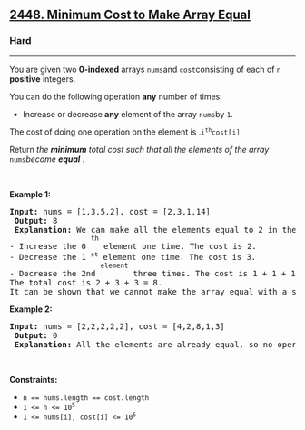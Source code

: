 <h2><a href="https://leetcode.com/problems/minimum-cost-to-make-array-equal/"><font style="vertical-align: inherit;"><font style="vertical-align: inherit;">2448. Minimum Cost </font></font><font style="vertical-align: inherit;"><font style="vertical-align: inherit;">to </font></font><font style="vertical-align: inherit;"><font style="vertical-align: inherit;">Make Array Equal</font></font></a></h2><h3>Hard</h3><hr><div><p><font style="vertical-align: inherit;"><font style="vertical-align: inherit;">You are given two </font></font><strong><font style="vertical-align: inherit;"><font style="vertical-align: inherit;">0-indexed</font></font></strong><font style="vertical-align: inherit;"><font style="vertical-align: inherit;"> arrays </font></font><code>nums</code><font style="vertical-align: inherit;"><font style="vertical-align: inherit;">and </font></font><code>cost</code><font style="vertical-align: inherit;"><font style="vertical-align: inherit;">consisting of each of </font></font><code>n</code> <strong><font style="vertical-align: inherit;"><font style="vertical-align: inherit;">positive</font></font></strong><font style="vertical-align: inherit;"><font style="vertical-align: inherit;"> integers.</font></font></p>

<p><font style="vertical-align: inherit;"><font style="vertical-align: inherit;">You can do the following operation </font></font><strong><font style="vertical-align: inherit;"><font style="vertical-align: inherit;">any</font></font></strong><font style="vertical-align: inherit;"><font style="vertical-align: inherit;"> number of times:</font></font></p>

<ul>
	<li><font style="vertical-align: inherit;"><font style="vertical-align: inherit;">Increase or decrease </font></font><strong><font style="vertical-align: inherit;"><font style="vertical-align: inherit;">any</font></font></strong><font style="vertical-align: inherit;"><font style="vertical-align: inherit;"> element of the array </font></font><code>nums</code><font style="vertical-align: inherit;"><font style="vertical-align: inherit;">by </font></font><code>1</code><font style="vertical-align: inherit;"><font style="vertical-align: inherit;">.</font></font></li>
</ul>

<p><font style="vertical-align: inherit;"><font style="vertical-align: inherit;">The cost of doing one operation on the </font><font style="vertical-align: inherit;">element is </font><font style="vertical-align: inherit;">.</font></font><code>i<sup>th</sup></code><font style="vertical-align: inherit;"></font><code>cost[i]</code><font style="vertical-align: inherit;"></font></p>

<p><font style="vertical-align: inherit;"><font style="vertical-align: inherit;">Return </font></font><em><font style="vertical-align: inherit;"><font style="vertical-align: inherit;">the </font></font><strong><font style="vertical-align: inherit;"><font style="vertical-align: inherit;">minimum</font></font></strong><font style="vertical-align: inherit;"><font style="vertical-align: inherit;"> total cost such that all the elements of the array </font></font></em><code>nums</code><em><font style="vertical-align: inherit;"><font style="vertical-align: inherit;">become </font></font><strong><font style="vertical-align: inherit;"><font style="vertical-align: inherit;">equal</font></font></strong></em><font style="vertical-align: inherit;"><font style="vertical-align: inherit;"> .</font></font></p>

<p>&nbsp;</p>
<p><strong class="example"><font style="vertical-align: inherit;"><font style="vertical-align: inherit;">Example 1:</font></font></strong></p>

<pre><strong><font style="vertical-align: inherit;"><font style="vertical-align: inherit;">Input:</font></font></strong><font style="vertical-align: inherit;"><font style="vertical-align: inherit;"> nums = [1,3,5,2], cost = [2,3,1,14]
 </font></font><strong><font style="vertical-align: inherit;"><font style="vertical-align: inherit;">Output:</font></font></strong><font style="vertical-align: inherit;"><font style="vertical-align: inherit;"> 8
 </font></font><strong><font style="vertical-align: inherit;"><font style="vertical-align: inherit;">Explanation:</font></font></strong><font style="vertical-align: inherit;"><font style="vertical-align: inherit;"> We can make all the elements equal to 2 in the following way:</font></font><font></font><font style="vertical-align: inherit;"><font style="vertical-align: inherit;">
- Increase the 0 </font></font><sup><font style="vertical-align: inherit;"><font style="vertical-align: inherit;">th</font></font></sup><font style="vertical-align: inherit;"><font style="vertical-align: inherit;"> element one time. The cost is 2.</font></font><font></font><font style="vertical-align: inherit;"><font style="vertical-align: inherit;">
- Decrease the 1 </font></font><sup><span style="font-size: 10.8333px;"><font style="vertical-align: inherit;"><font style="vertical-align: inherit;">st</font></font></span></sup><font style="vertical-align: inherit;"><font style="vertical-align: inherit;"> element one time. The cost is 3.</font></font><font></font><font style="vertical-align: inherit;"><font style="vertical-align: inherit;">
- Decrease the 2nd </font></font><sup><font style="vertical-align: inherit;"><font style="vertical-align: inherit;">element</font></font></sup><font style="vertical-align: inherit;"><font style="vertical-align: inherit;"> three times. The cost is 1 + 1 + 1 = 3.</font></font><font></font><font style="vertical-align: inherit;"><font style="vertical-align: inherit;">
The total cost is 2 + 3 + 3 = 8.</font></font><font></font><font style="vertical-align: inherit;"><font style="vertical-align: inherit;">
It can be shown that we cannot make the array equal with a smaller cost.</font></font><font></font>
</pre>

<p><strong class="example"><font style="vertical-align: inherit;"><font style="vertical-align: inherit;">Example 2:</font></font></strong></p>

<pre><strong><font style="vertical-align: inherit;"><font style="vertical-align: inherit;">Input:</font></font></strong><font style="vertical-align: inherit;"><font style="vertical-align: inherit;"> nums = [2,2,2,2,2], cost = [4,2,8,1,3]
 </font></font><strong><font style="vertical-align: inherit;"><font style="vertical-align: inherit;">Output:</font></font></strong><font style="vertical-align: inherit;"><font style="vertical-align: inherit;"> 0
 </font></font><strong><font style="vertical-align: inherit;"><font style="vertical-align: inherit;">Explanation:</font></font></strong><font style="vertical-align: inherit;"><font style="vertical-align: inherit;"> All the elements are already equal, so no operations are needed.
</font></font></pre>

<p>&nbsp;</p>
<p><strong><font style="vertical-align: inherit;"><font style="vertical-align: inherit;">Constraints:</font></font></strong></p>

<ul>
	<li><code>n == nums.length == cost.length</code></li>
	<li><code>1 &lt;= n &lt;= 10<sup>5</sup></code></li>
	<li><code>1 &lt;= nums[i], cost[i] &lt;= 10<sup>6</sup></code></li>
</ul>
</div>